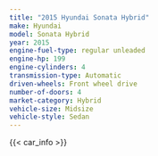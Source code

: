 ```yaml
---
title: "2015 Hyundai Sonata Hybrid"
make: Hyundai
model: Sonata Hybrid
year: 2015
engine-fuel-type: regular unleaded
engine-hp: 199
engine-cylinders: 4
transmission-type: Automatic
driven-wheels: Front wheel drive
number-of-doors: 4
market-category: Hybrid
vehicle-size: Midsize
vehicle-style: Sedan
---
```


{{< car_info >}}
